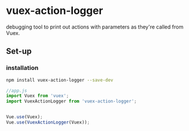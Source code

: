 # vuex-action-logger

debugging tool to print out actions with parameters as they're called from Vuex.

## Set-up

### installation
```bash
npm install vuex-action-logger --save-dev
```

```javascript
//app.js
import Vuex from 'vuex';
import VuexActionLogger from 'vuex-action-logger';


Vue.use(Vuex);
Vue.use(VuexActionLogger(Vuex));
```

